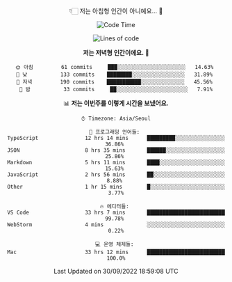 <div align='center'>
 
👇🏻 저는 아침형 인간이 아니예요... 🙊
 
<!--START_SECTION:waka-->
![Code Time](http://img.shields.io/badge/Code%20Time-1%2C926%20hrs%2011%20mins-blue)

![Lines of code](https://img.shields.io/badge/%EC%A0%80%EB%8A%94%20%EC%97%AC%ED%83%9C%EA%B9%8C%EC%A7%80%20-299%20Thousand%20%EC%A4%84%EC%9D%98%20%EC%BD%94%EB%93%9C%EB%A5%BC%20%EC%9E%91%EC%84%B1%ED%96%88%EC%96%B4%EC%9A%94.-blue)

**저는 저녁형 인간이에요. 🦉** 

```text
🌞 아침         61 commits     ███░░░░░░░░░░░░░░░░░░░░░░   14.63% 
🌆 낮　         133 commits    ████████░░░░░░░░░░░░░░░░░   31.89% 
🌃 저녁         190 commits    ███████████░░░░░░░░░░░░░░   45.56% 
🌙 밤　         33 commits     ██░░░░░░░░░░░░░░░░░░░░░░░   7.91%

```


📊 **저는 이번주를 이렇게 시간을 보냈어요.** 

```text
⌚︎ Timezone: Asia/Seoul

💬 프로그래밍 언어들: 
TypeScript               12 hrs 14 mins      █████████░░░░░░░░░░░░░░░░   36.86% 
JSON                     8 hrs 35 mins       ██████░░░░░░░░░░░░░░░░░░░   25.86% 
Markdown                 5 hrs 11 mins       ████░░░░░░░░░░░░░░░░░░░░░   15.63% 
JavaScript               2 hrs 56 mins       ██░░░░░░░░░░░░░░░░░░░░░░░   8.88% 
Other                    1 hr 15 mins        █░░░░░░░░░░░░░░░░░░░░░░░░   3.77%

🔥 에디터들: 
VS Code                  33 hrs 7 mins       █████████████████████████   99.78% 
WebStorm                 4 mins              ░░░░░░░░░░░░░░░░░░░░░░░░░   0.22%

💻 운영 체제들: 
Mac                      33 hrs 12 mins      █████████████████████████   100.0%

```


 Last Updated on 30/09/2022 18:59:08 UTC
<!--END_SECTION:waka-->
 </div>
<!---
Emewjin/Emewjin is a ✨ special ✨ repository because its `README.md` (this file) appears on your GitHub profile.
You can click the Preview link to take a look at your changes.
--->
